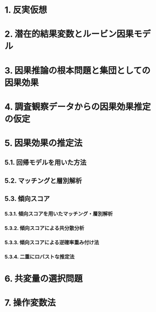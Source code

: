 # 1. 反実仮想
# 2. 潜在的結果変数とルービン因果モデル
# 3. 因果推論の根本問題と集団としての因果効果
# 4. 調査観察データからの因果効果推定の仮定
# 5. 因果効果の推定法
## 5.1. 回帰モデルを用いた方法
## 5.2. マッチングと層別解析
## 5.3. 傾向スコア
### 5.3.1. 傾向スコアを用いたマッチング・層別解析
### 5.3.2. 傾向スコアによる共分散分析
### 5.3.3. 傾向スコアによる逆確率重み付け法
### 5.3.4. 二重にロバストな推定法
# 6. 共変量の選択問題
# 7. 操作変数法
